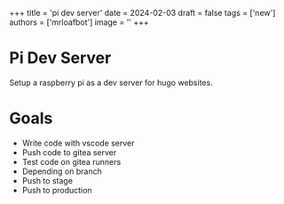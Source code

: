 
+++
title = 'pi dev server'
date = 2024-02-03
draft = false
tags = ['new']
authors = ['mrloafbot']
image = ''
+++

# Pi Dev Server

Setup a raspberry pi as a dev server for hugo websites. 

# Goals

* Write code with vscode server
* Push code to gitea server
* Test code on  gitea runners
* Depending on branch 
* Push to stage
* Push to production

